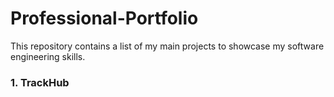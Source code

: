 # Professional-Portfolio

This repository contains a list of my main projects to showcase my software engineering skills.

### 1. TrackHub

